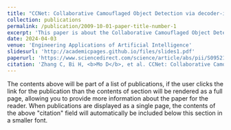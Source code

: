 ```yaml
---
title: "CCNet: Collaborative Camouflaged Object Detection via decoder-induced infor-mation interaction and supervision refinement network"
collection: publications
permalink: /publication/2009-10-01-paper-title-number-1
excerpt: 'This paper is about the Collaborative Camouflaged Object Detection (CoCOD) task. In this paper, we proposed edge augmentation module (EAM) and group decoder module (GDM).'
date: 2024-04-03
venue: 'Engineering Applications of Artificial Intelligence'
slidesurl: 'http://academicpages.github.io/files/slides1.pdf'
paperurl: 'https://www.sciencedirect.com/science/article/abs/pii/S095219762400486X'
citation: 'Zhang C, Bi H, <b>Mo D</b>, et al. CCNet: Collaborative Camouflaged Object Detection via decoder-induced information interaction and supervision refinement network[J]. <i>Engineering Applications of Artificial Intelligence</i>, 2024, 133: 108328.'
---
```


The contents above will be part of a list of publications, if the user clicks the link for the publication than the contents of section will be rendered as a full page, allowing you to provide more information about the paper for the reader. When publications are displayed as a single page, the contents of the above "citation" field will automatically be included below this section in a smaller font.
